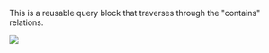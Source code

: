 This is a reusable query block that traverses through the "contains" relations.

![](img/Contains.png)
